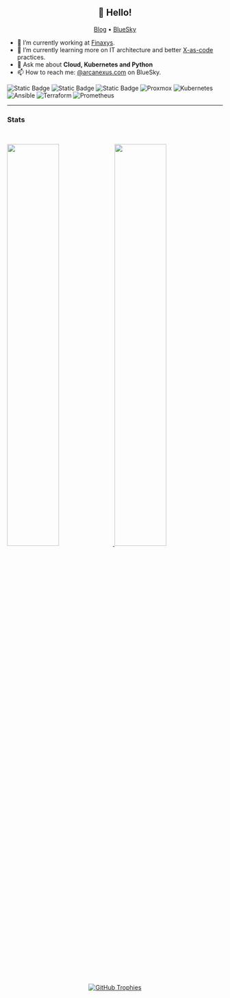 <h2 align="center">👋 Hello!</h2>
<p align="center">
  <a href="https://www.arcanexus.com">Blog</a> •
  <a href="https://bsky.app/profile/arcanexus.com">BlueSky</a>
</p>

<!--
FORKED FROM https://github.com/qjoly/QJoly/blob/main/README.md

Here are some ideas to get you started:

- 🔭 I’m currently working on ...
- 🌱 I’m currently learning ...
- 👯 I’m looking to collaborate on ...
- 🤔 I’m looking for help with ...
- 💬 Ask me about ...
- 📫 How to reach me: ...
- 😄 Pronouns: ...
- ⚡ Fun fact: ...
-->
- 🔭 I’m currently working at [Finaxys](https://www.finaxys.com/).
- 🌱 I’m currently learning more on IT architecture and better [X-as-code](https://quadralogics.com/research/XAsCode.html) practices.
- 💬 Ask me about **Cloud, Kubernetes and Python**
- 📫 How to reach me: [@arcanexus.com](https://bsky.app/profile/arcanexus.com) on BlueSky.

![Static Badge](https://img.shields.io/badge/AWS-%2523E7EEF0.svg?style=for-the-badge&logo=amazonwebservices&logoColor=white&color=E57000)
![Static Badge](https://img.shields.io/badge/Azure-%2523E7EEF0.svg?style=for-the-badge&logo=owncloud&logoColor=white&color=00A4EF)
![Static Badge](https://img.shields.io/badge/GCP-%2523E7EEF0.svg?style=for-the-badge&logo=googlecloud&logoColor=white&color=4285F4)
![Proxmox](https://img.shields.io/static/v1?style=for-the-badge&message=Proxmox&color=E57000&logo=Proxmox&logoColor=FFFFFF&label=)
![Kubernetes](https://img.shields.io/badge/kubernetes-%23326ce5.svg?style=for-the-badge&logo=kubernetes&logoColor=white)
![Ansible](https://img.shields.io/badge/ansible-%231A1918.svg?style=for-the-badge&logo=ansible&logoColor=white)
![Terraform](https://img.shields.io/badge/terraform-%235835CC.svg?style=for-the-badge&logo=terraform&logoColor=white)
![Prometheus](https://img.shields.io/badge/Prometheus-E6522C?style=for-the-badge&logo=Prometheus&logoColor=white)

 -------

### Stats

<br/>
<p align="left">
  <a href="https://www.arcanexus.com/">
  <img width="49%" src="https://github-readme-stats.vercel.app/api?username=nex84&show_icons=true&locale=en&bg_color=0D1117&text_color=ffffff&hide_border=true" />
    <img width="49%" src="https://github-readme-streak-stats.herokuapp.com/?user=nex84&theme=dark&background=0D1117&hide_border=true" />
  </a>
</p>
<br>
<p align="center">
  <a href="https://github.com/ryo-ma/github-profile-trophy" target="_blank">
  <img src="https://github-profile-trophy.vercel.app/?username=nex84&column=5&margin-w=15&margin-h=15&no-bg=true&no-frame=true" alt="GitHub Trophies" /></a>
</p>

<!--
![stats](github-metrics.svg)
![](https://hit.yhype.me/github/profile?user_id=82603435)
-->
